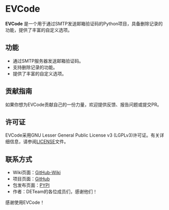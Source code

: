 # EVCode

**EVCode** 是一个用于通过SMTP发送邮箱验证码的Python项目，具备删除记录的功能，提供了丰富的自定义选项。

## 功能

- 通过SMTP服务器发送邮箱验证码。
- 支持删除记录的功能。
- 提供了丰富的自定义选项。

## 贡献指南

如果你想为EVCode贡献自己的一份力量，欢迎提供反馈、报告问题或提交PR。

## 许可证

EVCode采用GNU Lesser General Public License v3 (LGPLv3)许可证。有关详细信息，请参阅[LICENSE](https://github.com/DETeam-GitHub/EVCode/blob/main/LICENSE)文件。

## 联系方式

- Wiki页面：[GitHub-Wiki](https://github.com/lidongxun967/EVCode/wiki)
- 项目页面：[GitHub](https://github.com/DETeam-GitHub/EVCode)
- 包发布页面：[PYPI](https://pypi.org/project/EVCode)
- 作者：DETeam的各位成员们，感谢他们！

感谢使用EVCode！
